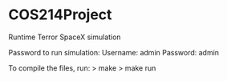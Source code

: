 # COS214Project
Runtime Terror SpaceX simulation

Password to run simulation:
    Username: admin
    Password: admin

To compile the files, run: 
    > make
    > make run